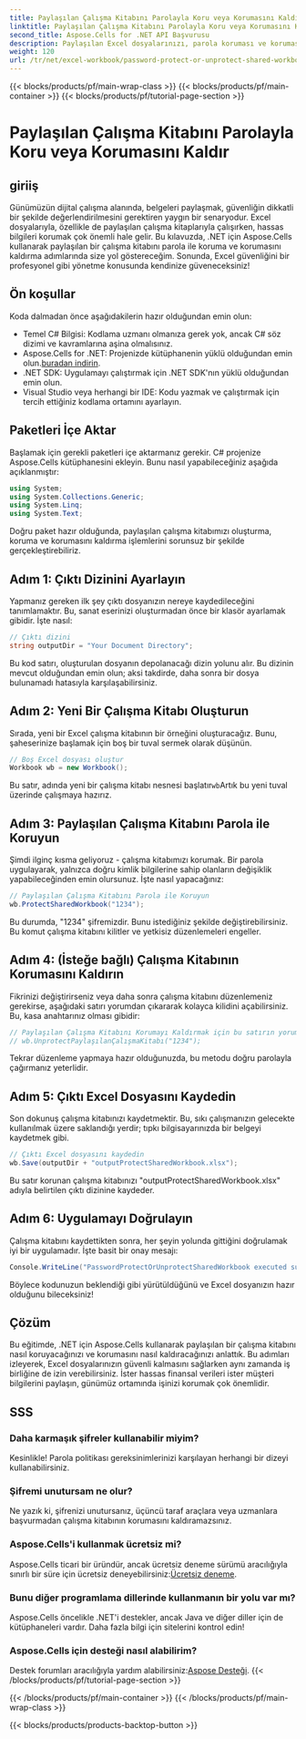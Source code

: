 ```yaml
---
title: Paylaşılan Çalışma Kitabını Parolayla Koru veya Korumasını Kaldır
linktitle: Paylaşılan Çalışma Kitabını Parolayla Koru veya Korumasını Kaldır
second_title: Aspose.Cells for .NET API Başvurusu
description: Paylaşılan Excel dosyalarınızı, parola koruması ve korumasını kaldırma tekniklerine ilişkin kolay kılavuzumuzla Aspose.Cells for .NET kullanarak güvenceye alın.
weight: 120
url: /tr/net/excel-workbook/password-protect-or-unprotect-shared-workbook/
---
```


{{< blocks/products/pf/main-wrap-class >}}
{{< blocks/products/pf/main-container >}}
{{< blocks/products/pf/tutorial-page-section >}}

# Paylaşılan Çalışma Kitabını Parolayla Koru veya Korumasını Kaldır

## giriiş

Günümüzün dijital çalışma alanında, belgeleri paylaşmak, güvenliğin dikkatli bir şekilde değerlendirilmesini gerektiren yaygın bir senaryodur. Excel dosyalarıyla, özellikle de paylaşılan çalışma kitaplarıyla çalışırken, hassas bilgileri korumak çok önemli hale gelir. Bu kılavuzda, .NET için Aspose.Cells kullanarak paylaşılan bir çalışma kitabını parola ile koruma ve korumasını kaldırma adımlarında size yol göstereceğim. Sonunda, Excel güvenliğini bir profesyonel gibi yönetme konusunda kendinize güveneceksiniz!

## Ön koşullar

Koda dalmadan önce aşağıdakilerin hazır olduğundan emin olun:

- Temel C# Bilgisi: Kodlama uzmanı olmanıza gerek yok, ancak C# söz dizimi ve kavramlarına aşina olmalısınız.
-  Aspose.Cells for .NET: Projenizde kütüphanenin yüklü olduğundan emin olun.[buradan indirin](https://releases.aspose.com/cells/net/).
- .NET SDK: Uygulamayı çalıştırmak için .NET SDK'nın yüklü olduğundan emin olun.
- Visual Studio veya herhangi bir IDE: Kodu yazmak ve çalıştırmak için tercih ettiğiniz kodlama ortamını ayarlayın.

## Paketleri İçe Aktar

Başlamak için gerekli paketleri içe aktarmanız gerekir. C# projenize Aspose.Cells kütüphanesini ekleyin. Bunu nasıl yapabileceğiniz aşağıda açıklanmıştır:

```csharp
using System;
using System.Collections.Generic;
using System.Linq;
using System.Text;
```

Doğru paket hazır olduğunda, paylaşılan çalışma kitabımızı oluşturma, koruma ve korumasını kaldırma işlemlerini sorunsuz bir şekilde gerçekleştirebiliriz. 

## Adım 1: Çıktı Dizinini Ayarlayın

Yapmanız gereken ilk şey çıktı dosyanızın nereye kaydedileceğini tanımlamaktır. Bu, sanat eserinizi oluşturmadan önce bir klasör ayarlamak gibidir. İşte nasıl:

```csharp
// Çıktı dizini
string outputDir = "Your Document Directory";
```

Bu kod satırı, oluşturulan dosyanın depolanacağı dizin yolunu alır. Bu dizinin mevcut olduğundan emin olun; aksi takdirde, daha sonra bir dosya bulunamadı hatasıyla karşılaşabilirsiniz.

## Adım 2: Yeni Bir Çalışma Kitabı Oluşturun

Sırada, yeni bir Excel çalışma kitabının bir örneğini oluşturacağız. Bunu, şaheserinize başlamak için boş bir tuval sermek olarak düşünün.

```csharp
// Boş Excel dosyası oluştur
Workbook wb = new Workbook();
```

 Bu satır, adında yeni bir çalışma kitabı nesnesi başlatır`wb`Artık bu yeni tuval üzerinde çalışmaya hazırız.

## Adım 3: Paylaşılan Çalışma Kitabını Parola ile Koruyun

Şimdi ilginç kısma geliyoruz - çalışma kitabımızı korumak. Bir parola uygulayarak, yalnızca doğru kimlik bilgilerine sahip olanların değişiklik yapabileceğinden emin olursunuz. İşte nasıl yapacağınız:

```csharp
// Paylaşılan Çalışma Kitabını Parola ile Koruyun
wb.ProtectSharedWorkbook("1234");
```

Bu durumda, "1234" şifremizdir. Bunu istediğiniz şekilde değiştirebilirsiniz. Bu komut çalışma kitabını kilitler ve yetkisiz düzenlemeleri engeller.

## Adım 4: (İsteğe bağlı) Çalışma Kitabının Korumasını Kaldırın

Fikrinizi değiştirirseniz veya daha sonra çalışma kitabını düzenlemeniz gerekirse, aşağıdaki satırı yorumdan çıkararak kolayca kilidini açabilirsiniz. Bu, kasa anahtarınız olması gibidir:

```csharp
// Paylaşılan Çalışma Kitabını Korumayı Kaldırmak için bu satırın yorumunu kaldırın
// wb.UnprotectPaylaşılanÇalışmaKitabı("1234");
```

Tekrar düzenleme yapmaya hazır olduğunuzda, bu metodu doğru parolayla çağırmanız yeterlidir.

## Adım 5: Çıktı Excel Dosyasını Kaydedin

Son dokunuş çalışma kitabınızı kaydetmektir. Bu, sıkı çalışmanızın gelecekte kullanılmak üzere saklandığı yerdir; tıpkı bilgisayarınızda bir belgeyi kaydetmek gibi.

```csharp
// Çıktı Excel dosyasını kaydedin
wb.Save(outputDir + "outputProtectSharedWorkbook.xlsx");
```

Bu satır korunan çalışma kitabınızı "outputProtectSharedWorkbook.xlsx" adıyla belirtilen çıktı dizinine kaydeder. 

## Adım 6: Uygulamayı Doğrulayın

Çalışma kitabını kaydettikten sonra, her şeyin yolunda gittiğini doğrulamak iyi bir uygulamadır. İşte basit bir onay mesajı:

```csharp
Console.WriteLine("PasswordProtectOrUnprotectSharedWorkbook executed successfully.\r\n");
```

Böylece kodunuzun beklendiği gibi yürütüldüğünü ve Excel dosyanızın hazır olduğunu bileceksiniz!

## Çözüm

Bu eğitimde, .NET için Aspose.Cells kullanarak paylaşılan bir çalışma kitabını nasıl koruyacağınızı ve korumasını nasıl kaldıracağınızı anlattık. Bu adımları izleyerek, Excel dosyalarınızın güvenli kalmasını sağlarken aynı zamanda iş birliğine de izin verebilirsiniz. İster hassas finansal verileri ister müşteri bilgilerini paylaşın, günümüz ortamında işinizi korumak çok önemlidir.

## SSS

### Daha karmaşık şifreler kullanabilir miyim?
Kesinlikle! Parola politikası gereksinimlerinizi karşılayan herhangi bir dizeyi kullanabilirsiniz.

### Şifremi unutursam ne olur?
Ne yazık ki, şifrenizi unutursanız, üçüncü taraf araçlara veya uzmanlara başvurmadan çalışma kitabının korumasını kaldıramazsınız.

### Aspose.Cells'i kullanmak ücretsiz mi?
 Aspose.Cells ticari bir üründür, ancak ücretsiz deneme sürümü aracılığıyla sınırlı bir süre için ücretsiz deneyebilirsiniz:[Ücretsiz deneme](https://releases.aspose.com/).

### Bunu diğer programlama dillerinde kullanmanın bir yolu var mı?
Aspose.Cells öncelikle .NET'i destekler, ancak Java ve diğer diller için de kütüphaneleri vardır. Daha fazla bilgi için sitelerini kontrol edin!

### Aspose.Cells için desteği nasıl alabilirim?
 Destek forumları aracılığıyla yardım alabilirsiniz:[Aspose Desteği](https://forum.aspose.com/c/cells/9).
{{< /blocks/products/pf/tutorial-page-section >}}

{{< /blocks/products/pf/main-container >}}
{{< /blocks/products/pf/main-wrap-class >}}

{{< blocks/products/products-backtop-button >}}
